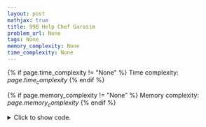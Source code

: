 ```yaml
---
layout: post
mathjax: true
title: 99B Help Chef Garasim
problem_url: None
tags: None
memory_complexity: None
time_complexity: None
---
```




{% if page.time_complexity != "None" %}
Time complexity: ${{ page.time_complexity }}$
{% endif %}

{% if page.memory_complexity != "None" %}
Memory complexity: ${{ page.memory_complexity }}$
{% endif %}

<details>
<summary>
<p style="display:inline">Click to show code.</p>
</summary>
```cpp
{% raw %}
using namespace std;
using pii = pair<int, int>;
const int NMAX = 1e3 + 11;
pii a[NMAX];
int main(void)
{
    int n, ai;
    cin >> n;
    for (int i = 1; i <= n; ++i)
    {
        cin >> ai;
        a[i - 1] = {ai, i};
    }
    sort(a, a + n);
    if (a[0].first == a[n - 1].first)
        cout << "Exemplary pages." << endl;
    else
    {
        int diff = a[n - 1].first - a[0].first;
        if (diff % 2 == 0)
        {
            bool recoverable = false;
            int normal = a[0].first + diff / 2;
            if (n == 2)
                recoverable = true;
            else if (n == 3 and a[1].first == normal)
                recoverable = true;
            else if (n >= 4 and a[1].first == normal and
                     a[n - 2].first == normal)
                recoverable = true;
            if (recoverable)
                cout << diff / 2 << " ml. from cup #" << a[0].second
                     << " to cup #" << a[n - 1].second << "." << endl;
            else
                cout << "Unrecoverable configuration." << endl;
        }
        else
            cout << "Unrecoverable configuration." << endl;
    }
    return 0;
}

{% endraw %}
```
</details>

